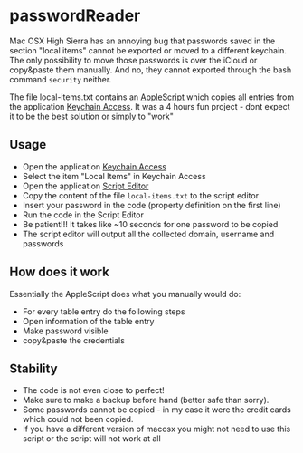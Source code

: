 # passwordReader

Mac OSX High Sierra has an annoying bug that passwords saved in the section "local items" cannot be exported or moved to a different keychain. The only possibility to move those passwords is over the iCloud or copy&paste them manually. And no, they cannot exported through the bash command `security` neither. 

The file local-items.txt contains an [AppleScript](https://developer.apple.com/library/archive/documentation/AppleScript/Conceptual/AppleScriptLangGuide/introduction/ASLR_intro.html) which copies all entries from the application [Keychain Access](https://support.apple.com/guide/keychain-access/what-is-keychain-access-kyca1083/mac). It was a 4 hours fun project - dont expect it to be the best solution or simply to "work"

## Usage
- Open the application [Keychain Access](https://support.apple.com/guide/keychain-access/what-is-keychain-access-kyca1083/mac)
- Select the item "Local Items" in Keychain Access
- Open the application [Script Editor](https://support.apple.com/guide/script-editor/welcome/mac)
- Copy the content of the file `local-items.txt` to the script editor
- Insert your password in the code (property definition on the first line)
- Run the code in the Script Editor
- Be patient!!! It takes like ~10 seconds for one password to be copied
- The script editor will output all the collected domain, username and passwords

## How does it work
Essentially the AppleScript does what you manually would do:
- For every table entry do the following steps
- Open information of the table entry
- Make password visible
- copy&paste the credentials

## Stability
- The code is not even close to perfect!
- Make sure to make a backup before hand (better safe than sorry).
- Some passwords cannot be copied - in my case it were the credit cards which could not been copied.
- If you have a different version of macosx you might not need to use this script or the script will not work at all
